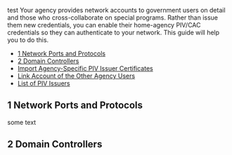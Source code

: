 test
Your agency provides network accounts to government users on detail and those who cross-collaborate on special programs. Rather than issue them new credentials, you can enable their home-agency PIV/CAC credentials so they can authenticate to your network. This guide will help you to do this.

* [1 Network Ports and Protocols](#1-network-ports-and-protocols)
* [2 Domain Controllers](#2-domain-controllers)
* [Import Agency-Specific PIV Issuer Certificates](#trust-stores)
* [Link Account of the Other Agency Users](#account-linking)
* [List of PIV Issuers](#list-of-piv-issuers)

## 1 Network Ports and Protocols

some text

## 2 Domain Controllers

